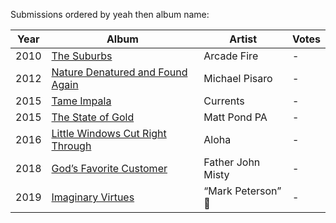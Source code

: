 Submissions ordered by yeah then album name:

Year | Album | Artist | Votes
---- | ----- | ------ | -----
2010 | [The Suburbs](https://music.apple.com/us/album/the-suburbs/1252757950) | Arcade Fire | -
2012 | [Nature Denatured and Found Again](https://michaelpisaro.bandcamp.com/album/nature-denatured-and-found-again) | Michael Pisaro | -
2015 | [Tame Impala](https://music.apple.com/us/album/currents/1440838039) | Currents | -
2015 | [The State of Gold](https://music.apple.com/us/album/the-state-of-gold/1465429281) | Matt Pond PA | -
2016 | [Little Windows Cut Right Through](https://music.apple.com/us/album/little-windows-cut-right-through/1083762943) | Aloha | -
2018 | [God’s Favorite Customer](https://music.apple.com/us/album/gods-favorite-customer/1364116200) | Father John Misty | -
2019 | [Imaginary Virtues](https://markpetersonltd.bandcamp.com/releases) | “Mark Peterson” 🤪 | -
